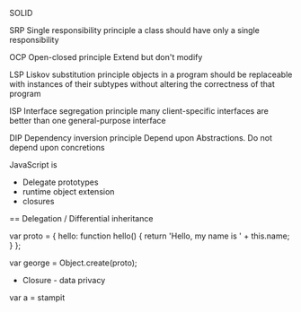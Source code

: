 SOLID



SRP Single responsibility principle
  a class should have only a single responsibility

OCP Open-closed principle
  Extend but don't modify

LSP Liskov substitution principle
  objects in a program should be replaceable with instances of their subtypes without altering the correctness of that program

ISP Interface segregation principle
  many client-specific interfaces are better than one general-purpose interface

DIP Dependency inversion principle
  Depend upon Abstractions. Do not depend upon concretions


JavaScript is

* Delegate prototypes
* runtime object extension
* closures


== Delegation / Differential inheritance

var proto = {
  hello: function hello() {
    return 'Hello, my name is ' + this.name;
  }
};

var george = Object.create(proto);

* Closure - data privacy

var a = stampit
